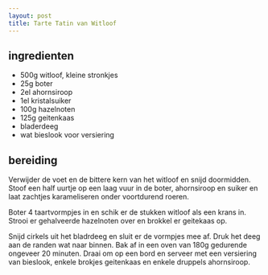 ```yaml
---
layout: post
title: Tarte Tatin van Witloof
---
```


## ingredienten
* 500g witloof, kleine stronkjes
* 25g boter
* 2el ahornsiroop
* 1el kristalsuiker
* 100g hazelnoten
* 125g geitenkaas
* bladerdeeg
* wat bieslook voor versiering

## bereiding

Verwijder de voet en de bittere kern van het witloof en snijd doormidden. Stoof een half uurtje op een laag vuur in de boter, ahornsiroop en suiker en laat zachtjes karameliseren onder voortdurend roeren.

Boter 4 taartvormpjes in en schik er de stukken witloof als een krans in. Strooi er gehalveerde hazelnoten over en brokkel er geitekaas op.

Snijd cirkels uit het bladrdeeg en sluit er de vormpjes mee af. Druk het deeg aan de randen wat naar binnen. Bak af in een oven van 180g gedurende ongeveer 20 minuten. Draai om op een bord en serveer met een versiering van bieslook, enkele brokjes geitenkaas en enkele druppels ahornsiroop.

